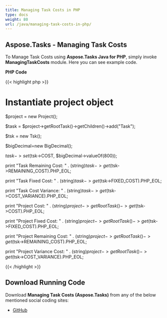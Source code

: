 ```yaml
---
title: Managing Task Costs in PHP
type: docs
weight: 80
url: /java/managing-task-costs-in-php/
---
```


## **Aspose.Tasks - Managing Task Costs**
To Manage Task Costs using **Aspose.Tasks Java for PHP**, simply invoke **ManagingTaskCosts** module. Here you can see example code.

**PHP Code**

{{< highlight php >}}

 # Instantiate project object

$project = new Project();

$task = $project->getRootTask()->getChildren()->add("Task");

$tsk = new Tsk();

$bigDecimal=new BigDecimal();

$task->set($tsk->COST, $bigDecimal->valueOf(800));

print "Task Remaining Cost: " . (string)$task->get($tsk->REMAINING_COST).PHP_EOL;

print "Task Fixed Cost: " . (string)$task->get($tsk->FIXED_COST).PHP_EOL;

print "Task Cost Variance: " . (string)$task->get($tsk->COST_VARIANCE).PHP_EOL;

print "Project Cost: " . (string)$project->getRootTask()->get($tsk->COST).PHP_EOL;

print "Project Fixed Cost: " . (string)$project->getRootTask()->get($tsk->FIXED_COST).PHP_EOL;

print "Project Remaining Cost: " . (string)$project->getRootTask()->get($tsk->REMAINING_COST).PHP_EOL;

print "Project Variance Cost: " . (string)$project->getRootTask()->get($tsk->COST_VARIANCE).PHP_EOL;

{{< /highlight >}}
## **Download Running Code**
Download **Managing Task Costs (Aspose.Tasks)** from any of the below mentioned social coding sites:

- [GitHub](https://github.com/aspose-tasks/Aspose.Tasks-for-Java/blob/master/Plugins/Aspose_Tasks_Java_for_PHP/src/aspose/tasks/WorkingWithTasks/ManagingTaskCosts.php)

